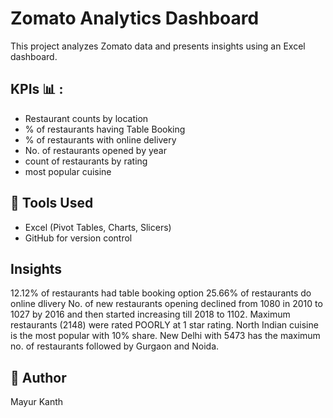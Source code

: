 
# Zomato Analytics Dashboard

This project analyzes Zomato data and presents insights using an Excel dashboard.

## KPIs 📊 :
- Restaurant counts by location
- %  of restaurants having Table Booking
- % of restaurants with online delivery
- No. of restaurants opened by year
- count of restaurants by rating
- most popular cuisine


## 🔧 Tools Used
- Excel (Pivot Tables, Charts, Slicers)
- GitHub for version control

## Insights
12.12% of restaurants had table booking option
25.66% of restaurants do online dlivery 
No. of new restaurants opening declined from 1080 in 2010 to 1027 by 2016 and then started increasing till 2018 to 1102. 
Maximum restaurants (2148)  were rated POORLY at 1 star rating.
North Indian cuisine is the most popular with 10% share.
New Delhi with 5473 has the maximum no. of restaurants followed by Gurgaon and Noida.

## 📌 Author
Mayur Kanth
